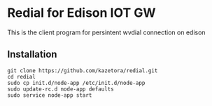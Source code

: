 # Redial for Edison IOT GW
This is the client program for persintent wvdial connection on edison
## Installation
```
git clone https://github.com/kazetora/redial.git
cd redial
sudo cp init.d/node-app /etc/init.d/node-app
sudo update-rc.d node-app defaults
sudo service node-app start
```
